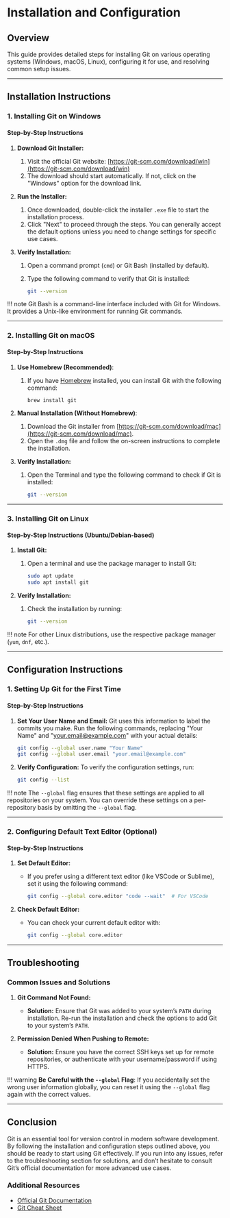 # Installation and Configuration

## Overview

This guide provides detailed steps for installing Git on various operating systems (Windows, macOS, Linux), configuring it for use, and resolving common setup issues.

---

## Installation Instructions

### 1. **Installing Git on Windows**

#### Step-by-Step Instructions

1. **Download Git Installer:**
    1. Visit the official Git website: [https://git-scm.com/download/win](https://git-scm.com/download/win)
    2. The download should start automatically. If not, click on the "Windows" option for the download link.

2. **Run the Installer:**
    1. Once downloaded, double-click the installer `.exe` file to start the installation process.
    2. Click "Next" to proceed through the steps. You can generally accept the default options unless you need to change settings for specific use cases.

3. **Verify Installation:**
    1. Open a command prompt (`cmd`) or Git Bash (installed by default).
    2. Type the following command to verify that Git is installed:

        ```bash
        git --version
        ```

!!! note
    Git Bash is a command-line interface included with Git for Windows. It provides a Unix-like environment for running Git commands.

---

### 2. **Installing Git on macOS**

#### Step-by-Step Instructions

1. **Use Homebrew (Recommended)**:
   1. If you have [Homebrew](https://brew.sh/) installed, you can install Git with the following command:

        ```bash
        brew install git
        ```

2. **Manual Installation (Without Homebrew)**:
   1. Download the Git installer from [https://git-scm.com/download/mac](https://git-scm.com/download/mac).
   2. Open the `.dmg` file and follow the on-screen instructions to complete the installation.

3. **Verify Installation:**
   1. Open the Terminal and type the following command to check if Git is installed:

        ```bash
        git --version
        ```

---

### 3. **Installing Git on Linux**

#### Step-by-Step Instructions (Ubuntu/Debian-based)

1. **Install Git:**
   1. Open a terminal and use the package manager to install Git:

        ```bash
        sudo apt update
        sudo apt install git
        ```

2. **Verify Installation:**
   1. Check the installation by running:

        ```bash
        git --version
        ```

!!! note
    For other Linux distributions, use the respective package manager (`yum`, `dnf`, etc.).

---

## Configuration Instructions

### 1. **Setting Up Git for the First Time**

#### Step-by-Step Instructions

1. **Set Your User Name and Email:**
    Git uses this information to label the commits you make. Run the following commands, replacing "Your Name" and "<your.email@example.com>" with your actual details:

    ```bash
    git config --global user.name "Your Name"
    git config --global user.email "your.email@example.com"
    ```

2. **Verify Configuration:**
    To verify the configuration settings, run:

    ```bash
    git config --list
    ```

!!! note
    The `--global` flag ensures that these settings are applied to all repositories on your system. You can override these settings on a per-repository basis by omitting the `--global` flag.

---

### 2. **Configuring Default Text Editor (Optional)**

#### Step-by-Step Instructions

1. **Set Default Editor:**
   - If you prefer using a different text editor (like VSCode or Sublime), set it using the following command:

     ```bash
     git config --global core.editor "code --wait"  # For VSCode
     ```

2. **Check Default Editor:**
   - You can check your current default editor with:

     ```bash
     git config --global core.editor
     ```

---

## Troubleshooting

### Common Issues and Solutions

1. **Git Command Not Found:**
   - **Solution:** Ensure that Git was added to your system’s `PATH` during installation. Re-run the installation and check the options to add Git to your system’s `PATH`.

2. **Permission Denied When Pushing to Remote:**
   - **Solution:** Ensure you have the correct SSH keys set up for remote repositories, or authenticate with your username/password if using HTTPS.

!!! warning
    **Be Careful with the `--global` Flag**: If you accidentally set the wrong user information globally, you can reset it using the `--global` flag again with the correct values.

---

## Conclusion

Git is an essential tool for version control in modern software development. By following the installation and configuration steps outlined above, you should be ready to start using Git effectively. If you run into any issues, refer to the troubleshooting section for solutions, and don’t hesitate to consult Git’s official documentation for more advanced use cases.

### Additional Resources

- [Official Git Documentation](https://git-scm.com/doc)
- [Git Cheat Sheet](https://education.github.com/git-cheat-sheet-education.pdf)
